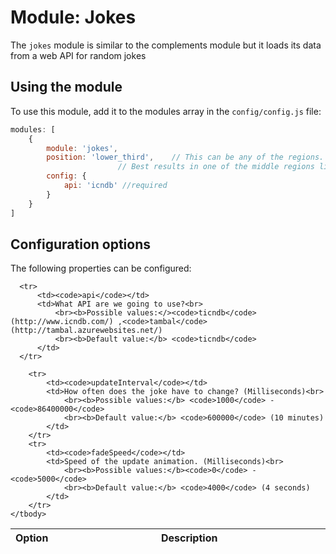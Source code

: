 # Module: Jokes
The `jokes` module is similar to the complements module but it loads its data from a web API for random jokes

## Using the module

To use this module, add it to the modules array in the `config/config.js` file:
````javascript
modules: [
	{
		module: 'jokes',
		position: 'lower_third',	// This can be any of the regions.
						// Best results in one of the middle regions like: lower_third
		config: {
		    api: 'icndb' //required
		}
	}
]
````

## Configuration options

The following properties can be configured:


<table width="100%">
	<!-- why, markdown... -->
	<thead>
		<tr>
			<th>Option</th>
			<th width="100%">Description</th>
		</tr>
	<thead>
	<tbody>

	  <tr>
		  <td><code>api</code></td>
		  <td>What API are we going to use?<br>
		 	  <br><b>Possible values:</><code>ticndb</code> (http://www.icndb.com/) ,<code>tambal</code> (http://tambal.azurewebsites.net/)
		 	  <br><b>Default value:</b> <code>ticndb</code>
		  </td>
	  </tr>

		<tr>
			<td><code>updateInterval</code></td>
			<td>How often does the joke have to change? (Milliseconds)<br>
				<br><b>Possible values:</b> <code>1000</code> - <code>86400000</code>
				<br><b>Default value:</b> <code>600000</code> (10 minutes)
			</td>
		</tr>
		<tr>
			<td><code>fadeSpeed</code></td>
			<td>Speed of the update animation. (Milliseconds)<br>
				<br><b>Possible values:</b><code>0</code> - <code>5000</code>
				<br><b>Default value:</b> <code>4000</code> (4 seconds)
			</td>
		</tr>
	</tbody>
</table>
